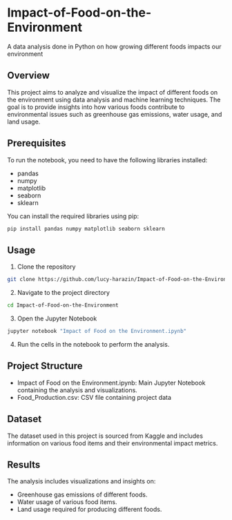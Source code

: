 # Impact-of-Food-on-the-Environment
A data analysis done in Python on how growing different foods impacts our environment 

## Overview
This project aims to analyze and visualize the impact of different foods on the environment using data analysis and machine learning techniques. The goal is to provide insights into how various foods contribute to environmental issues such as greenhouse gas emissions, water usage, and land usage.

## Prerequisites
To run the notebook, you need to have the following libraries installed:
- pandas
- numpy
- matplotlib
- seaborn
- sklearn

You can install the required libraries using pip:

```bash
pip install pandas numpy matplotlib seaborn sklearn
```

## Usage
1. Clone the repository
```bash
git clone https://github.com/lucy-harazin/Impact-of-Food-on-the-Environment.git
```
2. Navigate to the project directory
```bash
cd Impact-of-Food-on-the-Environment
```
3. Open the Jupyter Notebook
```bash
jupyter notebook "Impact of Food on the Environment.ipynb"
```
4. Run the cells in the notebook to perform the analysis.

## Project Structure
- Impact of Food on the Environment.ipynb: Main Jupyter Notebook containing the analysis and visualizations.
- Food_Production.csv: CSV file containing project data

## Dataset
The dataset used in this project is sourced from Kaggle and includes information on various food items and their environmental impact metrics.

## Results
The analysis includes visualizations and insights on:

- Greenhouse gas emissions of different foods.
- Water usage of various food items.
- Land usage required for producing different foods.

